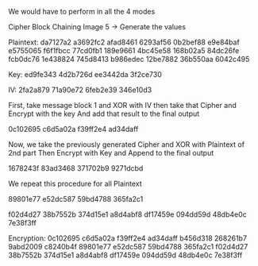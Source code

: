 We would have to perform in all the 4 modes

Cipher Block Chaining
Image 5 -> Generate the values

Plaintext:
 da7127a2 a3692fc2 afad8461 6293af56
 0b2bef88 e9e84baf e5755065 f6f1fbcc
 77cd0fb1 189e9661 4bc45e58 168b02a5
 84dc26fe fcb0dc76 1e438824 745d8413
 b986edec 12be7882 36b550aa 6042c495

Key:
 ed9fe343 4d2b726d ee3442da 3f2ce730

IV:  2fa2a879 71a90e72 6feb2e39 346e10d3

First, take message block 1 and XOR with IV
then take that Cipher and Encrypt with the key
And add that result to the final output

 0c102695 c6d5a02a f39ff2e4 ad34daff

Now, we take the previously generated Cipher and XOR with Plaintext of 2nd part
Then Encrypt with Key and Append to the final output

 1678243f 83ad3468 371702b9 9271dcbd

We repeat this procedure for all Plaintext

 89801e77 e52dc587 59bd4788 365fa2c1

  f02d4d27 38b7552b 374d15e1 a8d4abf8
  df17459e 094dd59d 48db4e0c 7e38f3ff

Encryption:   0c102695 c6d5a02a f39ff2e4 ad34daff b456d318 268261b7 9abd2009 c8240b4f 89801e77 e52dc587 59bd4788 365fa2c1 f02d4d27 38b7552b 374d15e1 a8d4abf8 df17459e 094dd59d 48db4e0c 7e38f3ff
